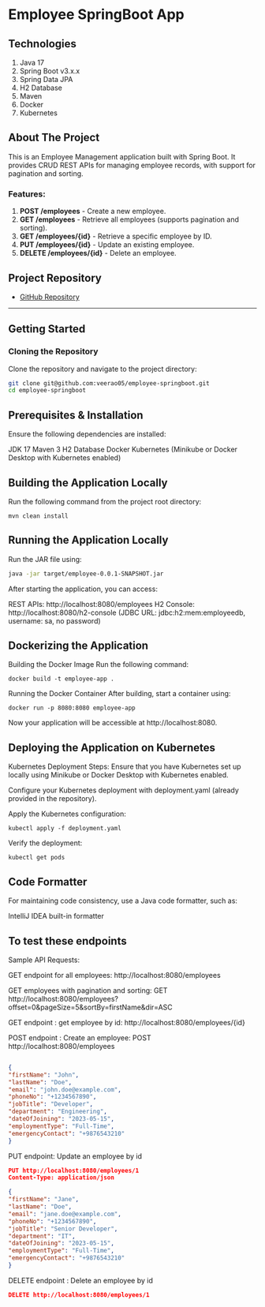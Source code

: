 # Employee SpringBoot App

## Technologies

1. Java 17
2. Spring Boot v3.x.x
3. Spring Data JPA
4. H2 Database
5. Maven
6. Docker
7. Kubernetes

## About The Project

This is an Employee Management application built with Spring Boot. It provides CRUD REST APIs for managing employee records, with support for pagination and sorting.

### Features:
1. **POST /employees** - Create a new employee.
2. **GET /employees** - Retrieve all employees (supports pagination and sorting).
3. **GET /employees/{id}** - Retrieve a specific employee by ID.
4. **PUT /employees/{id}** - Update an existing employee.
5. **DELETE /employees/{id}** - Delete an employee.

## Project Repository

- [GitHub Repository](https://github.com/employee)

---

## Getting Started

### Cloning the Repository

Clone the repository and navigate to the project directory:

```bash
git clone git@github.com:veerao05/employee-springboot.git
cd employee-springboot
```

## Prerequisites & Installation
Ensure the following dependencies are installed:

JDK 17
Maven 3
H2 Database
Docker
Kubernetes (Minikube or Docker Desktop with Kubernetes enabled)

## Building the Application Locally

Run the following command from the project root directory:

```
mvn clean install
```

## Running the Application Locally
Run the JAR file using:
```bash
java -jar target/employee-0.0.1-SNAPSHOT.jar
```
After starting the application, you can access:

REST APIs: http://localhost:8080/employees
H2 Console: http://localhost:8080/h2-console
(JDBC URL: jdbc:h2:mem:employeedb, username: sa, no password)

## Dockerizing the Application
Building the Docker Image
Run the following command:
```
docker build -t employee-app .
```

Running the Docker Container
After building, start a container using:

```
docker run -p 8080:8080 employee-app
```
Now your application will be accessible at http://localhost:8080.

## Deploying the Application on Kubernetes

Kubernetes Deployment Steps:
Ensure that you have Kubernetes set up locally using Minikube or
Docker Desktop with Kubernetes enabled.

Configure your Kubernetes deployment with deployment.yaml (already provided in the repository).

Apply the Kubernetes configuration:
```
kubectl apply -f deployment.yaml
```
Verify the deployment:
```
kubectl get pods
```
## Code Formatter
For maintaining code consistency, use a Java code formatter, such as:

IntelliJ IDEA built-in formatter

## To test these endpoints

Sample API Requests:

GET endpoint for all employees: 
http://localhost:8080/employees


GET employees with pagination and sorting:
GET http://localhost:8080/employees?offset=0&pageSize=5&sortBy=firstName&dir=ASC

GET endpoint : get employee by id:
http://localhost:8080/employees/{id}

POST endpoint : Create an employee:
POST http://localhost:8080/employees

```json

{
"firstName": "John",
"lastName": "Doe",
"email": "john.doe@example.com",
"phoneNo": "+1234567890",
"jobTitle": "Developer",
"department": "Engineering",
"dateOfJoining": "2023-05-15",
"employmentType": "Full-Time",
"emergencyContact": "+9876543210"
}
```

PUT endpoint: Update an employee by id

``` json
PUT http://localhost:8080/employees/1
Content-Type: application/json

{
"firstName": "Jane",
"lastName": "Doe",
"email": "jane.doe@example.com",
"phoneNo": "+1234567890",
"jobTitle": "Senior Developer",
"department": "IT",
"dateOfJoining": "2023-05-15",
"employmentType": "Full-Time",
"emergencyContact": "+9876543210"
}
```

DELETE endpoint : Delete an employee by id 

``` json
DELETE http://localhost:8080/employees/1
```